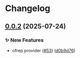 # Changelog

## [0.0.2](https://github.com/open-feature/rust-sdk-contrib/compare/open-feature-ofrep-v0.0.1...open-feature-ofrep-v0.0.2) (2025-07-24)


### ✨ New Features

* ofrep provider ([#53](https://github.com/open-feature/rust-sdk-contrib/issues/53)) ([d0b9d76](https://github.com/open-feature/rust-sdk-contrib/commit/d0b9d76531698311cc9c4f058de909b5a88628d4))
